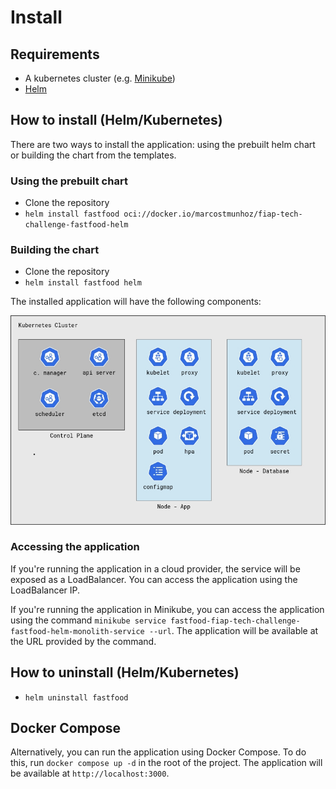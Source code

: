 # Install

## Requirements

- A kubernetes cluster (e.g. [Minikube](https://minikube.sigs.k8s.io/docs/))
- [Helm](https://helm.sh/docs/)

## How to install (Helm/Kubernetes)

There are two ways to install the application: using the prebuilt helm chart or building the chart from the templates.

### Using the prebuilt chart

- Clone the repository
- `helm install fastfood oci://docker.io/marcostmunhoz/fiap-tech-challenge-fastfood-helm`

### Building the chart

- Clone the repository
- `helm install fastfood helm`

The installed application will have the following components:

![Kubernetes Architecture](./images/kubernetes.png)

### Accessing the application

If you're running the application in a cloud provider, the service will be exposed as a LoadBalancer. You can access the application using the LoadBalancer IP.

If you're running the application in Minikube, you can access the application using the command `minikube service fastfood-fiap-tech-challenge-fastfood-helm-monolith-service --url`. The application will be available at the URL provided by the command.

## How to uninstall (Helm/Kubernetes)

- `helm uninstall fastfood`

## Docker Compose

Alternatively, you can run the application using Docker Compose. To do this, run `docker compose up -d` in the root of the project. The application will be available at `http://localhost:3000`.
